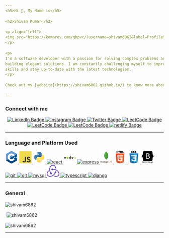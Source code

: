 ```yaml
---
<h5>Hi 👋, My Name is</h5>

<h2>Shivam Kumar</h2>

<p align="left">
<img src="https://komarev.com/ghpvc/?username=shivam6862&label=Profile%20views&color=0e75b6&style=flat" alt="shivam6862" />
</p>

<p>
I'm a software developer with a passion for solving complex problems and
building elegant solutions. I am constantly challenging myself to improve my
skills and stay up-to-date with the latest technologies.
</p>

Check out my [website](https://shivam6862.github.io/) to know more about me.

---
```


<h3 align="left">Connect with me </h3>

<p align="center">
  <a href="https://www.linkedin.com/in/shivam-kumar-14701b249/">
    <img
      src="https://img.shields.io/badge/LinkedIn-0077B5?style=for-the-badge&logo=linkedin&logoColor=white"
      alt="LinkedIn Badge"
    />
  </a>
  <a href="https://www.instagram.com/shivam_kr_634/">
    <img
      src="https://img.shields.io/badge/Instagram-E4405F?style=for-the-badge&logo=instagram&logoColor=white"
      alt="instagram Badge"
    />
  </a>
  <a href="https://twitter.com/shivam_Kr_634">
    <img
      src="https://img.shields.io/badge/Twitter-1DA1F2?style=for-the-badge&logo=twitter&logoColor=white"
      alt="Twitter Badge"
    />
  </a>
  <a href="https://codeforces.com/profile/1_shivam">
    <img
      src="https://img.shields.io/badge/Codeforces-445f9d?style=for-the-badge&logo=Codeforces&logoColor=white"
      alt="LeetCode Badge"
    />
  </a>
  <a href="https://leetcode.com/1_shivam">
    <img
      src="https://img.shields.io/badge/-LeetCode-FFA116?style=for-the-badge&logo=LeetCode&logoColor=black"
      alt="LeetCode Badge"
    />
  </a>
  <a href="https://www.codechef.com/users/shivam_123kr">
    <img
      src="https://img.shields.io/badge/Codechef-%23B92B27.svg?&style=for-the-badge&logo=Codechef&logoColor=white"
      alt="LeetCode Badge"
    />
  </a>
  <a href="https://shivam6862-dsa-visualizer.netlify.app/">
    <img
      src="https://img.shields.io/badge/Netlify-00C7B7?style=for-the-badge&logo=netlify&logoColor=white"
      alt="netlify Badge"
    />
  </a>
</p>

---

<h3 align="left">Language and Platform Used </h3>

<p align="left">
  <a href="https://cp-algorithms.com/" target="_blank" rel="noreferrer">
    <img
      src="https://raw.githubusercontent.com/devicons/devicon/master/icons/cplusplus/cplusplus-original.svg"
      alt="cplusplus"
      width="40"
      height="40"
    />
  </a>
  <a
    href="https://devdocs.io/javascript/"
    target="_blank"
    rel="noreferrer"
  >
    <img
      src="https://raw.githubusercontent.com/devicons/devicon/master/icons/javascript/javascript-original.svg"
      alt="javascript"
      width="40"
      height="40"
    />
  </a>
  <a href="https://www.python.org" target="_blank" rel="noreferrer">
    <img
      src="https://raw.githubusercontent.com/devicons/devicon/master/icons/python/python-original.svg"
      alt="python"
      width="40"
      height="40"
    />
  </a>
  <a href="https://reactjs.org/" target="_blank" rel="noreferrer">
    <img
      src="https://cdn.jsdelivr.net/gh/devicons/devicon/icons/react/react-original-wordmark.svg"
      alt="react"
      width="40"
      height="40"
    />
  </a>
  <a href="https://nodejs.org" target="_blank" rel="noreferrer">
    <img
      src="https://raw.githubusercontent.com/devicons/devicon/master/icons/nodejs/nodejs-original-wordmark.svg"
      alt="nodejs"
      width="40"
      height="40"
    />
  </a>
  <a href="https://expressjs.com" target="_blank" rel="noreferrer">
    <img
      src="https://cdn.jsdelivr.net/gh/devicons/devicon/icons/express/express-original-wordmark.svg"
      alt="express"
      width="40"
      height="40"
    />
  </a>
  <a href="https://www.mongodb.com/" target="_blank" rel="noreferrer">
    <img
      src="https://raw.githubusercontent.com/devicons/devicon/master/icons/mongodb/mongodb-original-wordmark.svg"
      alt="mongodb"
      width="40"
      height="40"
    />
  </a>
  <a href="https://devdocs.io/html/" target="_blank" rel="noreferrer">
    <img
      src="https://raw.githubusercontent.com/devicons/devicon/master/icons/html5/html5-original-wordmark.svg"
      alt="html5"
      width="40"
      height="40"
    />
  </a>
  <a href="https://devdocs.io/css/" target="_blank" rel="noreferrer">
    <img
      src="https://raw.githubusercontent.com/devicons/devicon/master/icons/css3/css3-original-wordmark.svg"
      alt="css3"
      width="40"
      height="40"
    />
  </a>
  <a href="https://getbootstrap.com" target="_blank" rel="noreferrer">
    <img
      src="https://raw.githubusercontent.com/devicons/devicon/master/icons/bootstrap/bootstrap-plain-wordmark.svg"
      alt="bootstrap"
      width="40"
      height="40"
    />
  </a>
  <a href="https://git-scm.com/" target="_blank" rel="noreferrer">
    <img
      src="https://www.vectorlogo.zone/logos/git-scm/git-scm-icon.svg"
      alt="git"
      width="40"
      height="40"
    />
  </a>
  <a href="https://docs.github.com/en" target="_blank" rel="noreferrer">
    <img
      src="https://cdn.jsdelivr.net/gh/devicons/devicon/icons/github/github-original.svg"
      alt="git"
      width="40"
      height="40"
    />
  </a>
  <a href="https://www.mysql.com/" target="_blank" rel="noreferrer">
    <img
      src="https://cdn.jsdelivr.net/gh/devicons/devicon/icons/mysql/mysql-original-wordmark.svg"
      alt="mysql"
      width="40"
      height="40"
    />
  </a>
  <a href="https://redux.js.org" target="_blank" rel="noreferrer">
    <img
      src="https://raw.githubusercontent.com/devicons/devicon/master/icons/redux/redux-original.svg"
      alt="redux"
      width="40"
      height="40"
    />
  </a>
  <a href="https://devdocs.io/typescript/" target="_blank" rel="noreferrer">
    <img
      src="https://cdn.jsdelivr.net/gh/devicons/devicon/icons/typescript/typescript-original.svg"
      alt="typescript"
      width="40"
      height="40"
    />
  </a>
  <a href="https://devdocs.io/django/" target="_blank" rel="noreferrer">
    <img
      src="https://cdn.jsdelivr.net/gh/devicons/devicon/icons/django/django-plain.svg"
      alt="django"
      width="40"
      height="40"
    />
  </a>
</p>

---

<h3 align="left">General</h3>
<p>
  <img
    align="center"
    src="https://github-readme-stats.vercel.app/api/top-langs?username=shivam6862&show_icons=true&locale=en&layout=compact&theme=dark&background=000000"
    alt="shivam6862"
  />
</p>

<p>
  &nbsp;<img
    align="center"
    src="https://github-readme-stats.vercel.app/api?username=shivam6862&show_icons=true&locale=en&theme=dark&background=000000"
    alt="shivam6862"
  />
</p>

<p>
  <img
    align="center"
    src="https://github-readme-streak-stats.herokuapp.com/?user=shivam6862&theme=dark&background=000000"
    alt="shivam6862"
  />
</p>

---
